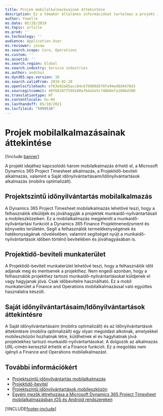```yaml
---
title: Projek mobilalkalmazásainak áttekintése
description: Ez a témakör általános információkat tartalmaz a projekt időhöz kapcsolódó alkalmazásairól a Microsoft Dynamics 365 Project Timesheet alkalmazáshoz, a Projektidő-beviteli alkalmazáshoz, valamint a Saját időnyilvántartásaim/Időnyilvántartások alkalmazáshoz, amelyek mobilszközön elérhetők.
author: Yowelle
ms.date: 05/28/2019
ms.topic: article
ms.prod: ''
ms.technology: ''
audience: Application User
ms.reviewer: josaw
ms.search.scope: Core, Operations
ms.custom: ''
ms.assetid: ''
ms.search.region: Global
ms.search.industry: Service industries
ms.author: andchoi
ms.dyn365.ops.version: 10
ms.search.validFrom: 2019-02-28
ms.openlocfilehash: ef63e82a85acc84c67d900d5f8fe94ed8d4478d3
ms.sourcegitcommit: 40f68387f594180af64a5e5c748b6efa188bd300
ms.translationtype: HT
ms.contentlocale: hu-HU
ms.lasthandoff: 05/10/2021
ms.locfileid: "5999538"
---
```

# <a name="project-mobile-applications-overview"></a>Projek mobilalkalmazásainak áttekintése

[!include [banner](../includes/banner.md)]

A projekt idejéhez kapcsolódó három mobilalkalmazás érhető el, a Microsoft Dynamics 365 Project Timesheet alkalmazás, a Projektidő-beviteli alkalmazás, valamint a Saját időnyilvántartásaim/Időnyilvántartások alkalmazás (mobilra optimalizált).

## <a name="project-timesheet-mobile-app"></a>Projektszintű időnyilvántartás mobilalkalmazás

A Dynamics 365 Project Timesheet mobilalkalmazás lehetővé teszi, hogy a felhasználók elküldjék és jóváhagyják a projektek munkaidő-nyilvántartásait a mobileszközeiken. Ez a mobilalkalmazás megjeleníti a munkaidő-nyilvántartási funkciót a Dynamics 365 Finance Projektmenedzsment és könyvelés területén. Segít a felhasználók termelékenységének és hatékonyságának növelésében, valamint segítséget nyújt a munkaidő-nyilvántartások időben történő bevitelében és jóváhagyásában is.

## <a name="project-time-entry-workspace"></a>Projektidő-beviteli munkaterület

A Projektidő-beviteli munkaterület lehetővé teszi, hogy a felhasználók időt adjanak meg és mentsenek a projekthez. Nem engedi azonban, hogy a felhasználók projekthez tartozó munkaidő-nyilvántartásokat küldjenek el vagy hagyjanak jóvá. Csak időbevitelre használható. Ez a mobil munkaterület a Finance and Operations mobilalkalmazással való együttes használatra készült.

## <a name="my-timesheetstimesheets-for-my-review"></a>Saját időnyilvántartásaim/Időnyilvántartások áttekintésre

A Saját időnyilvántartásaim (mobilra optimalizált) és az Időnyilvántartások áttekintésre (mobilra optimalizált) egy olyan megoldást alkotnak, amelyekkel mobileszközön hozhatnak létre, küldhetnek el és hagyhatnak jóvá projektekhez tartozó munkaidő-nyilvántartásokat. A dolgozók az alkalmazás URL-címén keresztül érhetik el a Finance funkciót. Ez a megoldás nem igényli a Finance and Operations mobilalkalmazást.

## <a name="for-more-information"></a>További információkért

- [Projektszintű időnyilvántartás mobilalkalmazás](project-timesheet.md)
- [Projektidő-bevitel]( project-time-entry-mobile-workspace.md)
- [Projektszintű időnyilvántartások mobileszközön](Mobile-timesheets.md)
- [Egyéni mezők létrehozása a Microsoft Dynamics 365 Project Timesheet mobilalkalmazásban iOS és Android rendszereken](custom-fields-mobile.md)


[!INCLUDE[footer-include](../includes/footer-banner.md)]